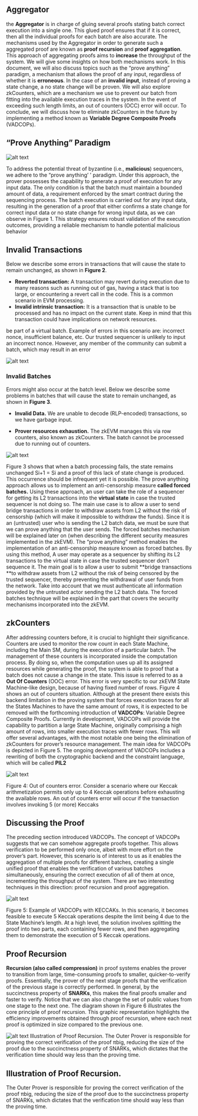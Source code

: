 
## Aggregator
the **Aggregator** is in charge of gluing several proofs stating
batch correct execution into a single one. This glued proof ensures that if it is correct,
then all the individual proofs for each batch are also accurate. The mechanisms used by
the Aggregator in order to generate such a aggregated proof are known as **proof recursion** and **proof aggregation**. 
This approach of aggregating proofs aims to **increase** the
throughput of the system. We will give some insights on how both mechanisms work.
In this document, we will also discuss topics such as the “prove anything” paradigm,
a mechanism that allows the proof of any input, regardless of whether it is **erroneous**. In
the case of an **invalid input**, instead of proving a state change, a no state change will
be proven. We will also explore zkCounters, which are a mechanism we use to prevent
our batch from fitting into the available execution traces in the system. In the event of
exceeding such length limits, an out of counters (OCC) error will occur. To conclude, we
will discuss how to eliminate zkCounters in the future by implementing a method known
as **Variable Degree Composite Proofs** (VADCOPs).


## “Prove Anything” Paradigm

![alt text](image.png)

To address the potential threat of byzantine (i.e., **malicious**) sequencers, we adhere to
the “prove anything’ ’ paradigm. Under this approach, the prover possesses the capability
to generate a proof of execution for any input data. The only condition is that the batch
must maintain a bounded amount of data, a requirement enforced by the smart contract
during the sequencing process. The batch execution is carried out for any input data,
resulting in the generation of a proof that either confirms a state change for correct
input data or no state change for wrong input data, as we can observe in Figure 1.
This strategy ensures robust validation of the execution outcomes, providing a reliable
mechanism to handle potential malicious behavior


## Invalid Transactions
Below we describe some errors in transactions that will cause the state to remain unchanged, as shown in **Figure 2**.

- **Reverted transaction:** A transaction may revert during execution due to many reasons such as running out of gas, having a stack that is too large, or encountering a revert call in the code. This is a common scenario in EVM processing.
- **Invalid intrinsic transaction:** It is a transaction that is unable to be processed and has no impact on the current state. Keep in mind that this transaction could have implications on network resources.

be part of a virtual batch. Example of errors in this scenario are: incorrect nonce,
insufficient balance, etc. Our trusted sequencer is unlikely to input an incorrect
nonce. However, any member of the community can submit a batch, which may
result in an error


![alt text](image-1.png)

### Invalid Batches
Errors might also occur at the batch level. Below we describe some problems in batches that will cause the state to remain unchanged, as shown in **Figure 3**.

- **Invalid Data.** We are unable to decode (RLP-encoded) transactions, so we have garbage input.

- **Prover resources exhaustion.** The zkEVM manages this via row counters, also known as zkCounters. The batch cannot be processed due to running out of counters.

![alt text](image-2.png)

Figure 3 shows that when a batch processing fails, the state remains unchanged
Si+1 = Si and a proof of this lack of state change is produced. This occurrence should be
infrequent yet it is possible.
The prove anything approach allows us to implement an anti-censorship measure **called
forced batches.** Using these approach, an user can take the role of a sequencer for getting
its L2 transactions into the **virtual state** in case the trusted sequencer is not doing so. The
main use case is to allow a user to send bridge transactions in order to withdraw assets
from L2 without the risk of censorship (which will make it impossible to withdraw the
funds). Since it is an (untrusted) user who is sending the L2 batch data, we must be sure
that we can prove anything that the user sends. The forced batches mechanism will be
explained later on (when describing the different security measures implemented in the
zkEVM).
The “prove anything” method enables the implementation of an anti-censorship measure known as forced batches. By using this method, A user may operate as a sequencer
by shifting its L2 transactions to the virtual state in case the trusted sequencer don’t sequence it. The main goal is to allow a user to submit **bridge transactions **to withdraw assets from L2 without the risk of being censored by the trusted sequencer, thereby preventing the withdrawal of user funds from the network. Take into account that we must
authenticate all information provided by the untrusted actor sending the L2 batch data.
The forced batches technique will be explained in the part that covers the security mechanisms incorporated into the zkEVM.


## zkCounters
After addressing counters before, it is crucial to highlight their significance. Counters are
used to monitor the row count in each State Machine, including the Main SM, during the
execution of a particular batch.
The management of these counters is incorporated inside the computation process. By
doing so, when the computation uses up all its assigned resources while generating the
proof, the system is able to proof that a batch does not cause a change in the state. This
issue is referred to as a **Out Of Counters** (OOC) error. This error is very specific to
our zkEVM State Machine-like design, because of having fixed number of rows. Figure 4
shows an out of counters situation.
Although at the present there exists this backend limitation in the proving system that
forces execution traces for all the States Machines to have the same amount of rows, it
is expected to be removed with the forthcoming introduction of **VADCOPs**: Variable
Degree Composite Proofs. Currently in development, VADCOPs will provide the capability to partition a large State Machine, originally comprising a high amount of rows,
into smaller execution traces with fewer rows. This will offer several advantages, with
the most notable one being the elimination of zkCounters for prover’s resource management. The main idea for VADCOPs is depicted in Figure 5. The ongoing development
of VADCOPs includes a rewriting of both the cryptographic backend and the constraint
language, which will be called **PIL2**

![alt text](image-3.png)

Figure 4: Out of counters error. Consider a scenario where our Keccak arithmetization permits only up to 4 Keccak operations before exhausting the available rows. An out of counters error will occur if the transaction involves invoking 5 (or more) Keccaks


## Discussing the Proof
The preceding section introduced VADCOPs. The concept of VADCOPs suggests that we
can somehow aggregate proofs together. This allows verification to be performed only once,
albeit with more effort on the prover’s part. However, this scenario is of interest to us as
it enables the aggregation of multiple proofs for different batches, creating a single unified
proof that enables the verification of various batches simultaneously, ensuring the correct execution of all of them at once, incrementing the throughput of the system. There are
two interesting techniques in this direction: proof recursion and proof aggregation.

![alt text](image-4.png)

Figure 5: Example of VADCOPs with KECCAKs. In this scenario, it becomes feasible to
execute 5 Keccak operations despite the limit being 4 due to the State Machine’s length. At a
high level, the solution involves splitting the proof into two parts, each containing fewer rows,
and then aggregating them to demonstrate the execution of 5 Keccak operations.



## Proof Recursion
**Recursion (also called compression)** in proof systems enables the prover to transition
from large, time-consuming proofs to smaller, quicker-to-verify proofs. Essentially, the
prover of the next stage proofs that the verification of the previous stage is correctly
performed. In general, by the succinctness property of **SNARKs**, this makes the final
proofs smaller and faster to verify. Notice that we can also change the set of public
values from one stage to the next one. The diagram shown in Figure 6 illustrates the
core principle of proof recursion. This graphic representation highlights the efficiency
improvements obtained through proof recursion, where each next proof is optimized in
size compared to the previous one.

![alt text](image-5.png)
Illustration of Proof Recursion. The Outer Prover is responsible for proving the correct
verification of the proof πbig, reducing the size of the proof due to the succinctness property of
SNARKs, which dictates that the verification time should way less than the proving time.


## Illustration of Proof Recursion. 
The Outer Prover is responsible for proving the correct
verification of the proof πbig, reducing the size of the proof due to the succinctness property of
SNARKs, which dictates that the verification time should way less than the proving time.